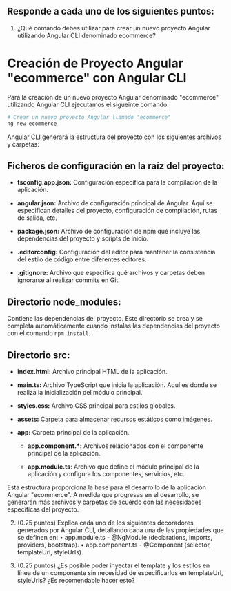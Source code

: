 ## Responde a cada uno de los siguientes puntos:


1. ¿Qué comando debes utilizar para crear un nuevo proyecto Angular utilizando Angular CLI denominado ecommerce? 

# Creación de Proyecto Angular "ecommerce" con Angular CLI

Para la creación de un nuevo proyecto Angular denominado "ecommerce" utilizando Angular CLI ejecutamos el sigueinte comando:

```bash
# Crear un nuevo proyecto Angular llamado "ecommerce"
ng new ecommerce
```

Angular CLI generará la estructura del proyecto con los siguientes archivos y carpetas:

## Ficheros de configuración en la raíz del proyecto:
+ **tsconfig.app.json:** Configuración específica para la compilación de la aplicación.

+ **angular.json:** Archivo de configuración principal de Angular. Aquí se especifican detalles del proyecto, configuración de compilación, rutas de salida, etc.

+ **package.json:** Archivo de configuración de npm que incluye las dependencias del proyecto y scripts de inicio.

+ **.editorconfig:** Configuración del editor para mantener la consistencia del estilo de código entre diferentes editores.

+ **.gitignore:** Archivo que especifica qué archivos y carpetas deben ignorarse al realizar commits en Git.

## Directorio node_modules:
Contiene las dependencias del proyecto. Este directorio se crea y se completa automáticamente cuando instalas las dependencias del proyecto con el comando `npm install`.

## Directorio src:

+ **index.html:** Archivo principal HTML de la aplicación.

+ **main.ts:** Archivo TypeScript que inicia la aplicación. Aquí es donde se realiza la inicialización del módulo principal.

+ **styles.css:** Archivo CSS principal para estilos globales.

+ **assets:** Carpeta para almacenar recursos estáticos como imágenes.

+ **app:** Carpeta principal de la aplicación.

    + **app.component.*:** Archivos relacionados con el componente principal de la aplicación.

    + **app.module.ts**: Archivo que define el módulo principal de la aplicación y configura los componentes, servicios, etc.

Esta estructura proporciona la base para el desarrollo de la aplicación Angular "ecommerce". A medida que progresas en el desarrollo, se generarán más archivos y carpetas de acuerdo con las necesidades específicas del proyecto.



2. (0.25 puntos) Explica cada uno de los siguientes decoradores generados por
Angular CLI, detallando cada una de las propiedades que se definen en:
• app.module.ts - @NgModule (declarations, imports,
providers, bootstrap).
• app.component.ts - @Component (selector, templateUrl,
styleUrls).

3. (0.25 puntos) ¿Es posible poder inyectar el template y los estilos en línea de un
componente sin necesidad de especificarlos en templateUrl, styleUrls?
¿Es recomendable hacer esto?